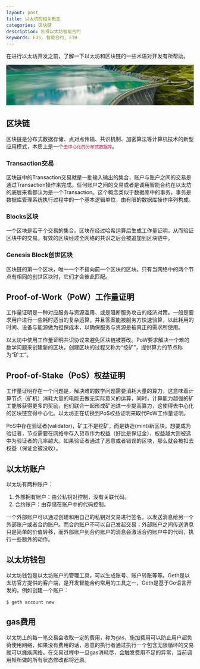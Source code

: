 ```yaml
---
layout: post
title: 以太坊的相关概念
categories: 区块链
description: 初探以太坊智能合约
keywords: EOS, 智能合约, ETH
---
```


在进行以太坊开发之前，了解一下以太坊和区块链的一些术语对开发有所帮助。

![](/images/ALGO/T8.png)

## 区块链

区块链是分布式数据存储、点对点传输、共识机制、加密算法等计算机技术的新型应用模式，本质上是一个<code style="color:#c7254e;background-color:#f9f2f4;">去中心化的分布式数据库</code>。

### Transaction交易

区块链中的Transaction交易就是一批输入输出的集合，账户与账户之间的交易是通过Transaction操作来完成。任何账户之间的交易或者是调用智能合约在以太坊的底层来看都认为是一个Transaction。这个概念类似于数据库中的事务，事务是数据库管理系统执行过程中的一个基本逻辑单位，由有限的数据库操作序列构成。

### Blocks区块

一个区块是若干个交易的集合。区块在经过哈希运算后生成工作量证明，从而验证区块中的交易。有效的区块经过全网络的共识之后会被追加到区块链中。

### Genesis Block创世区块

区块链的第一个区块，唯一一个不指向前一个区块的区块。只有当网络中的两个节点有相同的创世区块时，它们才会彼此匹配。

## Proof-of-Work（PoW）工作量证明

工作量证明是一种对应服务与资源滥用、或是阻断服务攻击的经济对策。一般是要求用户进行一些耗时适当的复杂运算，并且答案能被服务方快速验算，以此耗用的时间、设备与能源做为担保成本，以确保服务与资源是被真正的需求所使用。

以太坊中使用工作量证明共识协议来避免区块链被篡改。PoW要求解决一个难的数学问题来创建新的区块，创建区块的过程又称为“挖矿”，提供算力的节点称为“矿工”。

## Proof-of-Stake（PoS）权益证明

工作量证明存在一个问题是，解决难的数学问题需要消耗大量的算力，这意味着计算节点（矿机）消耗大量的电能去做无实际意义的运算，同时，计算能力越强的矿工能够获得更多的奖励，他们联合一起形成矿池进一步提高算力，这使得去中心化的区块链变得中心化。以太坊正在切换到PoS权益证明来取代PoW工作量证明。

PoS中存在验证者(validator)，矿工不是挖矿，而是铸造(mint)新区块。想要成为验证者，节点需要在网络中存入货币作为权益（好比是保证金），权益越大则被选中为验证者的几率越大。如果验证者通过了恶意或者错误的区块，那么就会被扣去权益（保证金被没收）。

## 以太坊账户

以太坊有两种账户：

1. 外部拥有账户：由公私钥对控制，没有关联代码。
2. 合约账户：由存储在账户中的代码控制。

一个外部账户可以通过创建和用自己的私钥对交易进行签名，以发送消息给另一个外部账户或者合约账户。而合约账户不可以自己发起交易；外部账户之间传送消息只是简单的价值转移，而外部账户到合约账户的消息会激活合约账户中的代码，执行一些额外的动作。

## 以太坊钱包

以太坊钱包是以太坊账户的管理工具，可以生成账号、账户转账等等。Geth是以太坊官方提供的客户端，是开发智能合约常用的工具之一，Geth是基于Go语言开发的。例如创建一个账户：

```
$ geth account new
```

## gas费用

以太坊上的每一笔交易会收取一定的费用，称为gas，施加费用可以防止用户超负荷使用网络，如果没有费用的话，恶意的执行者通过执行一个包含无限循环的交易就可以瘫痪网络。在交易过程中一旦gas消耗尽，会触发费用不足的异常，当前调用帧所做的所有状态修改都将还原。

